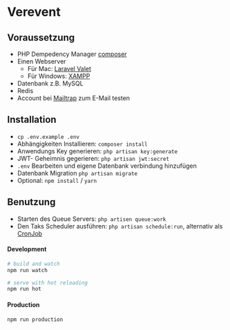 # Verevent

## Voraussetzung

- PHP Dempedency Manager [composer](https://getcomposer.org/)
- Einen Webserver 
	- Für Mac: [Laravel Valet](https://laravel.com/docs/5.5/valet)
	- Für Windows: [XAMPP](https://www.apachefriends.org/de/index.html)
- Datenbank z.B. MySQL
- Redis
- Account bei [Mailtrap](https://mailtrap.io) zum E-Mail testen
  
## Installation

- `cp .env.example .env`
- Abhängigkeiten Installieren: `composer install`
- Anwendungs Key generieren: `php artisan key:generate`
- JWT- Geheimnis gegerieren: `php artisan jwt:secret`
- `.env` Bearbeiten und eigene Datenbank verbindung hinzufügen
- Datenbank Migration `php artisan migrate`
- Optional: `npm install` / `yarn`


## Benutzung

- Starten des Queue Servers: `php artisen queue:work`
- Den Taks Scheduler ausführen: `php artisan schedule:run`, alternativ als [CronJob](https://laravel.com/docs/5.6/scheduling#introduction)

#### Development

```bash
# build and watch
npm run watch

# serve with hot reloading
npm run hot
```

#### Production

```bash
npm run production
```

